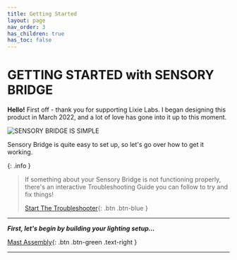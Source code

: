 ```yaml
---
title: Getting Started
layout: page
nav_order: 3
has_children: true
has_toc: false
---
```


# **GETTING STARTED with SENSORY BRIDGE**

**Hello!** First off - thank you for supporting Lixie Labs. I began designing this product in March 2022, and a lot of love has gone into it up to this moment.

![SENSORY BRIDGE IS SIMPLE](https://github.com/connornishijima/sensory_bridge_docs/blob/main/img/7.jpg?raw=true)

Sensory Bridge is quite easy to set up, so let's go over how to get it working.

{: .info }
> If something about your Sensory Bridge is not functioning properly, there's an interactive Troubleshooting Guide you can follow to try and fix things!
>
> [Start The Troubleshooter](https://sensorybridge.rocks/troubleshooting/){: .btn .btn-blue }

-------------------------------------------------------

***First, let's begin by building your lighting setup...***

[Mast Assembly](https://connornishijima.github.io/sensory_bridge_docs/mast_assembly.html){: .btn .btn-green .text-right }

-------------------------------------------------------
